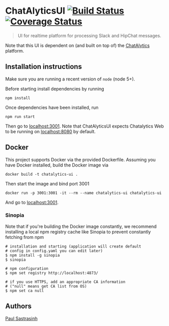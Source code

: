 # ChatAlyticsUI [![Build Status](https://travis-ci.org/psastras/ChatAlyticsUI.svg?branch=master)](https://travis-ci.org/psastras/ChatAlyticsUI) [![Coverage Status](https://coveralls.io/repos/github/psastras/ChatAlyticsUI/badge.svg?branch=master)](https://coveralls.io/github/psastras/ChatAlyticsUI?branch=master)

> UI for realtime platform for processing Slack and HipChat messages.  

Note that this UI is dependent on (and built on top of) the [ChatAlytics](https://github.com/gneokleo/ChatAlytics) platform.

## Installation instructions

Make sure you are running a recent version of `node` (node 5+).

Before starting install dependencies by running

```
npm install
```

Once dependencies have been installed, run

```
npm run start
```

Then go to [localhost:3001](http://localhost:3001).  Note that ChatAlyticsUI expects Chatalytics Web to be running on [localhost:8080](http://localhost:8080) by default.

## Docker

This project supports Docker via the provided Dockerfile.  Assuming you have Docker installed, build the Docker image via

```
docker build -t chatalytics-ui .
```

Then start the image and bind port 3001 
```
docker run -p 3001:3001 -it --rm --name chatalytics-ui chatalytics-ui
```
And go to [localhost:3001](http://localhost:3001).

### Sinopia

Note that if you're building the Docker image constantly, we recommend installing a local npm registry cache like Sinopia to prevent constantly fetching from npm

```
# installation and starting (application will create default
# config in config.yaml you can edit later)
$ npm install -g sinopia
$ sinopia

# npm configuration
$ npm set registry http://localhost:4873/

# if you use HTTPS, add an appropriate CA information
# ("null" means get CA list from OS)
$ npm set ca null
```

## Authors

[Paul Sastrasinh](https://github.com/psastras/)